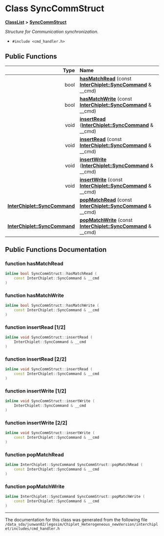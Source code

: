 
# Class SyncCommStruct



[**ClassList**](annotated.md) **>** [**SyncCommStruct**](classSyncCommStruct.md)



_Structure for Communication synchronization._ 

* `#include <cmd_handler.h>`















## Public Functions

| Type | Name |
| ---: | :--- |
|  bool | [**hasMatchRead**](#function-hasmatchread) (const [**InterChiplet::SyncCommand**](classInterChiplet_1_1SyncCommand.md) & \_\_cmd) <br> |
|  bool | [**hasMatchWrite**](#function-hasmatchwrite) (const [**InterChiplet::SyncCommand**](classInterChiplet_1_1SyncCommand.md) & \_\_cmd) <br> |
|  void | [**insertRead**](#function-insertread-12) ([**InterChiplet::SyncCommand**](classInterChiplet_1_1SyncCommand.md) & \_\_cmd) <br> |
|  void | [**insertRead**](#function-insertread-22) (const [**InterChiplet::SyncCommand**](classInterChiplet_1_1SyncCommand.md) & \_\_cmd) <br> |
|  void | [**insertWrite**](#function-insertwrite-12) ([**InterChiplet::SyncCommand**](classInterChiplet_1_1SyncCommand.md) & \_\_cmd) <br> |
|  void | [**insertWrite**](#function-insertwrite-22) (const [**InterChiplet::SyncCommand**](classInterChiplet_1_1SyncCommand.md) & \_\_cmd) <br> |
|  [**InterChiplet::SyncCommand**](classInterChiplet_1_1SyncCommand.md) | [**popMatchRead**](#function-popmatchread) (const [**InterChiplet::SyncCommand**](classInterChiplet_1_1SyncCommand.md) & \_\_cmd) <br> |
|  [**InterChiplet::SyncCommand**](classInterChiplet_1_1SyncCommand.md) | [**popMatchWrite**](#function-popmatchwrite) (const [**InterChiplet::SyncCommand**](classInterChiplet_1_1SyncCommand.md) & \_\_cmd) <br> |








## Public Functions Documentation


### function hasMatchRead 

```C++
inline bool SyncCommStruct::hasMatchRead (
    const InterChiplet::SyncCommand & __cmd
) 
```




### function hasMatchWrite 

```C++
inline bool SyncCommStruct::hasMatchWrite (
    const InterChiplet::SyncCommand & __cmd
) 
```




### function insertRead [1/2]

```C++
inline void SyncCommStruct::insertRead (
    InterChiplet::SyncCommand & __cmd
) 
```




### function insertRead [2/2]

```C++
inline void SyncCommStruct::insertRead (
    const InterChiplet::SyncCommand & __cmd
) 
```




### function insertWrite [1/2]

```C++
inline void SyncCommStruct::insertWrite (
    InterChiplet::SyncCommand & __cmd
) 
```




### function insertWrite [2/2]

```C++
inline void SyncCommStruct::insertWrite (
    const InterChiplet::SyncCommand & __cmd
) 
```




### function popMatchRead 

```C++
inline InterChiplet::SyncCommand SyncCommStruct::popMatchRead (
    const InterChiplet::SyncCommand & __cmd
) 
```




### function popMatchWrite 

```C++
inline InterChiplet::SyncCommand SyncCommStruct::popMatchWrite (
    const InterChiplet::SyncCommand & __cmd
) 
```




------------------------------
The documentation for this class was generated from the following file `/data_sda/junwan02/legosim/Chiplet_Heterogeneous_newVersion/interchiplet/includes/cmd_handler.h`